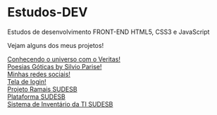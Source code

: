 # Estudos-DEV
Estudos de desenvolvimento FRONT-END HTML5, CSS3 e JavaScript
 
Vejam alguns dos meus projetos!

<a target="_blank" href="https://lucas-lion.github.io/Estudos-DEV/11 Veritas/index.html">Conhecendo o universo com o Veritas!</a> <br>
<a target="_blank" href="https://lucas-lion.github.io/Estudos-DEV/16 frases/index.html">Poesias Góticas by Silvio Parise!</a> <br>
<a target="_blank" href="https://lucas-lion.github.io/Estudos-DEV/19 projeto redes sociais/index.html">Minhas redes sociais!</a> <br>
<a target="_blank" href="https://lucas-lion.github.io/Estudos-DEV/22.1 projeto tela de login/index.html">Tela de login!</a> <br>
<a target="_blank" href="https://lucas-lion.github.io/Estudos-DEV/PROJETOS SUDESB prototipos/PROJECTS/PLATAFORMA\ramais/index.html">Projeto Ramais SUDESB</a> <br>
<a target="_blank" href="https://lucas-lion.github.io/Estudos-DEV/intranet-sudesb/index.html">Plataforma SUDESB</a> <br>
<a target="_blank" href="https://lucas-lion.github.io/Estudos-DEV/PROJETOS SUDESB prototipos/PROJECTS/INVENTÁRIO TI/index.html">Sistema de Inventário da TI SUDESB</a> <br>
